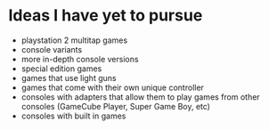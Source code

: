# Ideas I have yet to pursue

- playstation 2 multitap games
- console variants
- more in-depth console versions
- special edition games
- games that use light guns
- games that come with their own unique controller
- consoles with adapters that allow them to play games from other consoles (GameCube Player, Super Game Boy, etc)
- consoles with built in games
